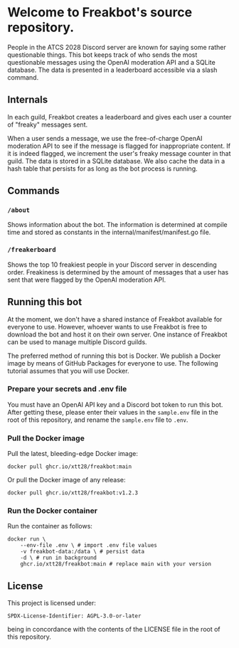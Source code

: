 # Welcome to Freakbot's source repository.



People in the ATCS 2028 Discord server are known for saying some rather
questionable things. This bot keeps track of who sends the most questionable
messages using the OpenAI moderation API and a SQLite database. The data is
presented in a leaderboard accessible via a slash command.

## Internals

In each guild, Freakbot creates a leaderboard and gives each user a counter of
"freaky" messages sent.

When a user sends a message, we use the free-of-charge OpenAI moderation API to
see if the message is flagged for inappropriate content. If it is indeed flagged,
we increment the user's freaky message counter in that guild. The data is stored
in a SQLite database. We also cache the data in a hash table that persists for as
long as the bot process is running.

## Commands

### `/about`

Shows information about the bot. The information is determined at compile time
and stored as constants in the internal/manifest/manifest.go file.

### `/freakerboard`

Shows the top 10 freakiest people in your Discord server in descending order.
Freakiness is determined by the amount of messages that a user has sent that
were flagged by the OpenAI moderation API.

## Running this bot

At the moment, we don't have a shared instance of Freakbot available for
everyone to use. However, whoever wants to use Freakbot is free to download the
bot and host it on their own server. One instance of Freakbot can be used to
manage multiple Discord guilds.

The preferred method of running this bot is Docker. We publish a Docker image by
means of GitHub Packages for everyone to use. The following tutorial assumes
that you will use Docker.

### Prepare your secrets and .env file

You must have an OpenAI API key and a Discord bot token to run this bot. After
getting these, please enter their values in the `sample.env` file in the root of
this repository, and rename the `sample.env` file to `.env`.

### Pull the Docker image

Pull the latest, bleeding-edge Docker image:

    docker pull ghcr.io/xtt28/freakbot:main

Or pull the Docker image of any release:

    docker pull ghcr.io/xtt28/freakbot:v1.2.3

### Run the Docker container

Run the container as follows:

```shell
docker run \
    --env-file .env \ # import .env file values
    -v freakbot-data:/data \ # persist data
    -d \ # run in background
    ghcr.io/xtt28/freakbot:main # replace main with your version
```

## License

This project is licensed under:

    SPDX-License-Identifier: AGPL-3.0-or-later

being in concordance with the contents of the LICENSE file in the root of this
repository.